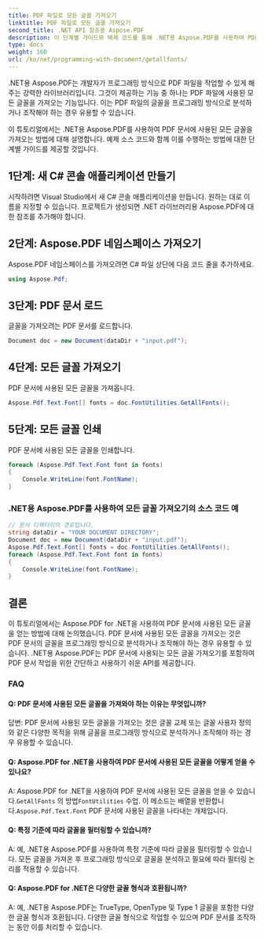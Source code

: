 ```yaml
---
title: PDF 파일로 모든 글꼴 가져오기
linktitle: PDF 파일로 모든 글꼴 가져오기
second_title: .NET API 참조용 Aspose.PDF
description: 이 단계별 가이드와 예제 코드를 통해 .NET용 Aspose.PDF를 사용하여 PDF 파일에 사용된 모든 글꼴을 프로그래밍 방식으로 가져오는 방법을 알아보세요.
type: docs
weight: 160
url: /ko/net/programming-with-document/getallfonts/
---
```

.NET용 Aspose.PDF는 개발자가 프로그래밍 방식으로 PDF 파일을 작업할 수 있게 해주는 강력한 라이브러리입니다. 그것이 제공하는 기능 중 하나는 PDF 파일에 사용된 모든 글꼴을 가져오는 기능입니다. 이는 PDF 파일의 글꼴을 프로그래밍 방식으로 분석하거나 조작해야 하는 경우 유용할 수 있습니다.

이 튜토리얼에서는 .NET용 Aspose.PDF를 사용하여 PDF 문서에 사용된 모든 글꼴을 가져오는 방법에 대해 설명합니다. 예제 소스 코드와 함께 이를 수행하는 방법에 대한 단계별 가이드를 제공할 것입니다.

## 1단계: 새 C# 콘솔 애플리케이션 만들기
시작하려면 Visual Studio에서 새 C# 콘솔 애플리케이션을 만듭니다. 원하는 대로 이름을 지정할 수 있습니다. 프로젝트가 생성되면 .NET 라이브러리용 Aspose.PDF에 대한 참조를 추가해야 합니다.

## 2단계: Aspose.PDF 네임스페이스 가져오기
Aspose.PDF 네임스페이스를 가져오려면 C# 파일 상단에 다음 코드 줄을 추가하세요.

```csharp
using Aspose.Pdf;
```

## 3단계: PDF 문서 로드
글꼴을 가져오려는 PDF 문서를 로드합니다.

```csharp
Document doc = new Document(dataDir + "input.pdf");
```

## 4단계: 모든 글꼴 가져오기
PDF 문서에 사용된 모든 글꼴을 가져옵니다.

```csharp
Aspose.Pdf.Text.Font[] fonts = doc.FontUtilities.GetAllFonts();
```

## 5단계: 모든 글꼴 인쇄
PDF 문서에 사용된 모든 글꼴을 인쇄합니다.

```csharp
foreach (Aspose.Pdf.Text.Font font in fonts)
{
    Console.WriteLine(font.FontName);
}
```

### .NET용 Aspose.PDF를 사용하여 모든 글꼴 가져오기의 소스 코드 예
```csharp
// 문서 디렉터리의 경로입니다.
string dataDir = "YOUR DOCUMENT DIRECTORY";
Document doc = new Document(dataDir + "input.pdf");
Aspose.Pdf.Text.Font[] fonts = doc.FontUtilities.GetAllFonts();
foreach (Aspose.Pdf.Text.Font font in fonts)
{
    Console.WriteLine(font.FontName);
}
```

## 결론
이 튜토리얼에서는 Aspose.PDF for .NET을 사용하여 PDF 문서에 사용된 모든 글꼴을 얻는 방법에 대해 논의했습니다. PDF 문서에 사용된 모든 글꼴을 가져오는 것은 PDF 문서의 글꼴을 프로그래밍 방식으로 분석하거나 조작해야 하는 경우 유용할 수 있습니다. .NET용 Aspose.PDF는 PDF 문서에 사용되는 모든 글꼴 가져오기를 포함하여 PDF 문서 작업을 위한 간단하고 사용하기 쉬운 API를 제공합니다.

### FAQ

#### Q: PDF 문서에 사용된 모든 글꼴을 가져와야 하는 이유는 무엇입니까?

답변: PDF 문서에 사용된 모든 글꼴을 가져오는 것은 글꼴 교체 또는 글꼴 사용자 정의와 같은 다양한 목적을 위해 글꼴을 프로그래밍 방식으로 분석하거나 조작해야 하는 경우 유용할 수 있습니다.

#### Q: Aspose.PDF for .NET을 사용하여 PDF 문서에 사용된 모든 글꼴을 어떻게 얻을 수 있나요?

 A: Aspose.PDF for .NET을 사용하여 PDF 문서에 사용된 모든 글꼴을 얻을 수 있습니다.`GetAllFonts` 의 방법`FontUtilities` 수업. 이 메소드는 배열을 반환합니다.`Aspose.Pdf.Text.Font` PDF 문서에 사용된 글꼴을 나타내는 개체입니다.

#### Q: 특정 기준에 따라 글꼴을 필터링할 수 있습니까?

A: 예, .NET용 Aspose.PDF를 사용하여 특정 기준에 따라 글꼴을 필터링할 수 있습니다. 모든 글꼴을 가져온 후 프로그래밍 방식으로 글꼴을 분석하고 필요에 따라 필터링 논리를 적용할 수 있습니다.

#### Q: Aspose.PDF for .NET은 다양한 글꼴 형식과 호환됩니까?

A: 예, .NET용 Aspose.PDF는 TrueType, OpenType 및 Type 1 글꼴을 포함한 다양한 글꼴 형식과 호환됩니다. 다양한 글꼴 형식으로 작업할 수 있으며 PDF 문서를 조작하는 동안 이를 처리할 수 있습니다.